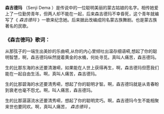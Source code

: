 

**森吉德玛** （Senji Dema
）是传说中的一位聪明美丽的蒙古姑娘的名字。相传她爱上了一位勤劳青年，但两人却不能在一起，后来森吉德玛不幸昏死，这个青年就编写了《 _森吉德玛_
》一歌来纪念她。后来据此改编成同名蒙古族舞剧。也是蒙古族著名的民歌。

### 《森吉德玛》歌词：

从那弦子的一端生出美妙的乐曲嗬,从你的内心里倾吐出温存细语嗬,想起了你的聪明智慧，啊，森吉德玛纵然提着黄金的水桶，何处寻觅。真叫人痛苦，森吉德玛。

  
生的比那东海的水还要清澈嗬，如果能在人世上获得再生，啊，森吉德玛但愿我们能在一起自由生活。啊，真叫人痛苦，森吉德玛。

  
生的比那碧海的水还要清秀嗬，想起了你的聪明才智。啊，森吉德玛就是从青春盼到衰老也毫不怨尤。啊，叫人痛苦，森吉德玛。

  
生的比那潺潺流水还要清秀嗬，想起了你的聪明灵巧。啊，森吉德玛今生不能相聚来世也要同欢。啊，真叫人痛苦， _森吉德玛_ 。

